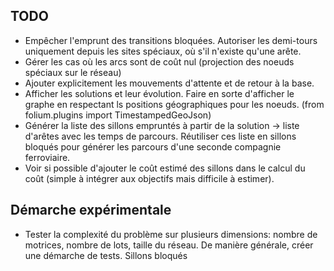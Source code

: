 ## TODO
- Empêcher l'emprunt des transitions bloquées. Autoriser les demi-tours uniquement depuis les sites spéciaux, où s'il n'existe qu'une arête.
- Gérer les cas où les arcs sont de coût nul (projection des noeuds spéciaux sur le réseau)
- Ajouter explicitement les mouvements d'attente et de retour à la base.
- Afficher les solutions et leur évolution. Faire en sorte d'afficher le graphe en respectant ls positions géographiques pour les noeuds. (from folium.plugins import TimestampedGeoJson)
- Générer la liste des sillons empruntés à partir de la solution -> liste d'arêtes avec les temps de parcours. Réutiliser ces liste en sillons bloqués pour générer les parcours d'une seconde compagnie ferroviaire.
- Voir si possible d'ajouter le coût estimé des sillons dans le calcul du coût (simple à intégrer aux objectifs mais difficile à estimer). 

## Démarche expérimentale
- Tester la complexité du problème sur plusieurs dimensions: nombre de motrices, nombre de lots, taille du réseau. De manière générale, créer une démarche de tests.
Sillons bloqués